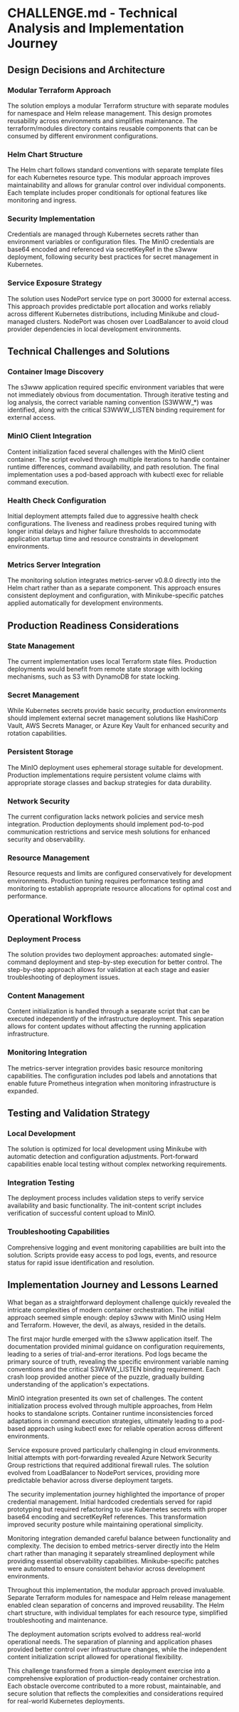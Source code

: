 # CHALLENGE.md - Technical Analysis and Implementation Journey

## Design Decisions and Architecture

### Modular Terraform Approach
The solution employs a modular Terraform structure with separate modules for namespace and Helm release management. This design promotes reusability across environments and simplifies maintenance. The terraform/modules directory contains reusable components that can be consumed by different environment configurations.

### Helm Chart Structure
The Helm chart follows standard conventions with separate template files for each Kubernetes resource type. This modular approach improves maintainability and allows for granular control over individual components. Each template includes proper conditionals for optional features like monitoring and ingress.

### Security Implementation
Credentials are managed through Kubernetes secrets rather than environment variables or configuration files. The MinIO credentials are base64 encoded and referenced via secretKeyRef in the s3www deployment, following security best practices for secret management in Kubernetes.

### Service Exposure Strategy
The solution uses NodePort service type on port 30000 for external access. This approach provides predictable port allocation and works reliably across different Kubernetes distributions, including Minikube and cloud-managed clusters. NodePort was chosen over LoadBalancer to avoid cloud provider dependencies in local development environments.

## Technical Challenges and Solutions

### Container Image Discovery
The s3www application required specific environment variables that were not immediately obvious from documentation. Through iterative testing and log analysis, the correct variable naming convention (S3WWW_*) was identified, along with the critical S3WWW_LISTEN binding requirement for external access.

### MinIO Client Integration
Content initialization faced several challenges with the MinIO client container. The script evolved through multiple iterations to handle container runtime differences, command availability, and path resolution. The final implementation uses a pod-based approach with kubectl exec for reliable command execution.

### Health Check Configuration
Initial deployment attempts failed due to aggressive health check configurations. The liveness and readiness probes required tuning with longer initial delays and higher failure thresholds to accommodate application startup time and resource constraints in development environments.

### Metrics Server Integration
The monitoring solution integrates metrics-server v0.8.0 directly into the Helm chart rather than as a separate component. This approach ensures consistent deployment and configuration, with Minikube-specific patches applied automatically for development environments.

## Production Readiness Considerations

### State Management
The current implementation uses local Terraform state files. Production deployments would benefit from remote state storage with locking mechanisms, such as S3 with DynamoDB for state locking.

### Secret Management
While Kubernetes secrets provide basic security, production environments should implement external secret management solutions like HashiCorp Vault, AWS Secrets Manager, or Azure Key Vault for enhanced security and rotation capabilities.

### Persistent Storage
The MinIO deployment uses ephemeral storage suitable for development. Production implementations require persistent volume claims with appropriate storage classes and backup strategies for data durability.

### Network Security
The current configuration lacks network policies and service mesh integration. Production deployments should implement pod-to-pod communication restrictions and service mesh solutions for enhanced security and observability.

### Resource Management
Resource requests and limits are configured conservatively for development environments. Production tuning requires performance testing and monitoring to establish appropriate resource allocations for optimal cost and performance.

## Operational Workflows

### Deployment Process
The solution provides two deployment approaches: automated single-command deployment and step-by-step execution for better control. The step-by-step approach allows for validation at each stage and easier troubleshooting of deployment issues.

### Content Management
Content initialization is handled through a separate script that can be executed independently of the infrastructure deployment. This separation allows for content updates without affecting the running application infrastructure.

### Monitoring Integration
The metrics-server integration provides basic resource monitoring capabilities. The configuration includes pod labels and annotations that enable future Prometheus integration when monitoring infrastructure is expanded.

## Testing and Validation Strategy

### Local Development
The solution is optimized for local development using Minikube with automatic detection and configuration adjustments. Port-forward capabilities enable local testing without complex networking requirements.

### Integration Testing
The deployment process includes validation steps to verify service availability and basic functionality. The init-content script includes verification of successful content upload to MinIO.

### Troubleshooting Capabilities
Comprehensive logging and event monitoring capabilities are built into the solution. Scripts provide easy access to pod logs, events, and resource status for rapid issue identification and resolution.

## Implementation Journey and Lessons Learned

What began as a straightforward deployment challenge quickly revealed the intricate complexities of modern container orchestration. The initial approach seemed simple enough: deploy s3www with MinIO using Helm and Terraform. However, the devil, as always, resided in the details.

The first major hurdle emerged with the s3www application itself. The documentation provided minimal guidance on configuration requirements, leading to a series of trial-and-error iterations. Pod logs became the primary source of truth, revealing the specific environment variable naming conventions and the critical S3WWW_LISTEN binding requirement. Each crash loop provided another piece of the puzzle, gradually building understanding of the application's expectations.

MinIO integration presented its own set of challenges. The content initialization process evolved through multiple approaches, from Helm hooks to standalone scripts. Container runtime inconsistencies forced adaptations in command execution strategies, ultimately leading to a pod-based approach using kubectl exec for reliable operation across different environments.

Service exposure proved particularly challenging in cloud environments. Initial attempts with port-forwarding revealed Azure Network Security Group restrictions that required additional firewall rules. The solution evolved from LoadBalancer to NodePort services, providing more predictable behavior across diverse deployment targets.

The security implementation journey highlighted the importance of proper credential management. Initial hardcoded credentials served for rapid prototyping but required refactoring to use Kubernetes secrets with proper base64 encoding and secretKeyRef references. This transformation improved security posture while maintaining operational simplicity.

Monitoring integration demanded careful balance between functionality and complexity. The decision to embed metrics-server directly into the Helm chart rather than managing it separately streamlined deployment while providing essential observability capabilities. Minikube-specific patches were automated to ensure consistent behavior across development environments.

Throughout this implementation, the modular approach proved invaluable. Separate Terraform modules for namespace and Helm release management enabled clean separation of concerns and improved reusability. The Helm chart structure, with individual templates for each resource type, simplified troubleshooting and maintenance.

The deployment automation scripts evolved to address real-world operational needs. The separation of planning and application phases provided better control over infrastructure changes, while the independent content initialization script allowed for operational flexibility.

This challenge transformed from a simple deployment exercise into a comprehensive exploration of production-ready container orchestration. Each obstacle overcome contributed to a more robust, maintainable, and secure solution that reflects the complexities and considerations required for real-world Kubernetes deployments.